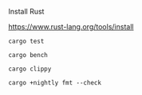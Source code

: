 Install Rust

https://www.rust-lang.org/tools/install


```shell
cargo test
```

```shell
cargo bench
```

```shell
cargo clippy
```

```shell
cargo +nightly fmt --check
```
